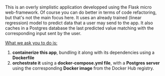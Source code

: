 This is an overly simplistic application developped using the Flask micro web-framework. 
Of course you can do better in terms of code refactoring, but that's not the main focus here. 
It uses an already trained (linear regression) model to predict data that a user may send to the app.
It also caches in a Postgres database the last predicted value matching with the corresponding input sent by the user.

<u>What we ask you to do is:</u>
1. **containerize this app**, bundling it along with its dependencies using a **Dockerfile** 
2. **orchestrate it** using a **docker-compose.yml file**, with a **Postgres server** using the corresponding **Docker image** from the Docker Hub registry.
